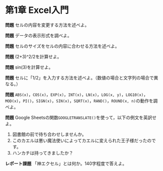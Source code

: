 # 第1章 Excel入門

**問題** セルの内容を変更する方法を述べよ。

**問題** データの表示形式を調べよ。

**問題** セルのサイズをセルの内容に合わせる方法を述べよ。

**問題** (2+3)^2/2を計算せよ。

**問題** sin(3)を計算せよ。

**問題** セルに「1/2」を入力する方法を述べよ。（数値の場合と文字列の場合で異なる。）

**問題** `ABS(x)`，`COS(x)`，`EXP(x)`，`INT(x)`，`LN(x)`，`LOG(x, y)`，`LOG10(x)`，`MOD(x)`，`PI()`，`SIGN(x)`，`SIN(x)`，`SQRT(x)`，`RAND()`，`ROUND(x, n)`の動作を調べよ。

**問題** Google Sheetsの関数`GOOGLETRANSLATE()`を使って，以下の例文を英訳せよ。

1. 図書館の前で待ち合わせしませんか。
1. このカエルは悪い魔法使いによってカエルに変えられた王子様だったのです。
1. ハンカチは持ってきましたか？ 

**レポート課題** 「神エクセル」とは何か。140字程度で答えよ。